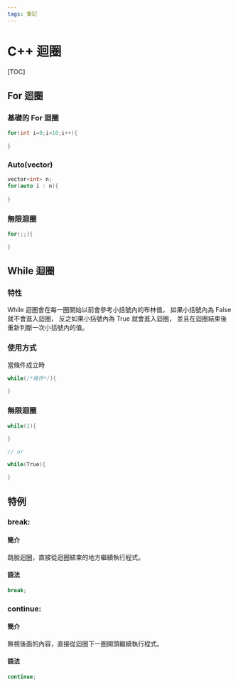 ```yaml
---
tags: 筆記
---
```


# C++ 迴圈

[TOC]

## For 迴圈

### 基礎的 For 迴圈

```cpp
for(int i=0;i<10;i++){
    
}
```

### Auto(vector)

```cpp
vector<int> n;
for(auto i : n){
    
}
```

### 無限迴圈

```cpp
for(;;){

}
```

## While 迴圈

### 特性

While 迴圈會在每一圈開始以前會參考小括號內的布林值，
如果小括號內為 False 就不會進入迴圈，
反之如果小括號內為 True 就會進入迴圈，
並且在迴圈結束後重新判斷一次小括號內的值。  

### 使用方式

當條件成立時
```cpp
while(/*條件*/){

}
```

### 無限迴圈

```cpp
while(1){

}

// or

while(True){

}
```

## 特例

### break:

#### 簡介

跳脫迴圈，直接從迴圈結束的地方繼續執行程式。

#### 語法

```cpp
break;
```

### continue:

#### 簡介

無視後面的內容，直接從迴圈下一圈開頭繼續執行程式。

#### 語法

```cpp
continue;
```